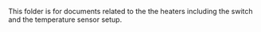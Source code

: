 This folder is for documents related to the the heaters including the switch and the temperature sensor setup.
